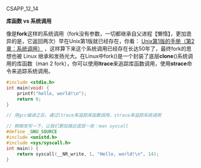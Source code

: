 CSAPP_12_14

**库函数 vs 系统调用**

像是**fork**这样的系统调用（fork没有参数，一切都继承自父进程【懒惰】，更加诡异的是，它返回两次）早在Unix第1版就已经存在，你看： [Unix第1版的手册（第2章：系统调用）](http://man.cat-v.org/unix-1st/) ，这样算下来这个系统调用已经存在长达50年了，最终fork的思想也被 Linux 继承和发扬光大。在Linux中fork()是一个封装了底层**clone**()系统调用的库函数（man 2 fork），你可以使用**ltrace**来追踪库函数调用，使用**strace**命令来追踪系统调用。

```c
#include <stdio.h>
int main(void) {
    printf("hello, world!\n");
    return 0;
}

// 用gcc编译之后，通过ltrace来追踪库函数调用，strace来追踪系统调用

// 稍微改写一下，让我们更加接近底层一些：man syscall
#define _GNU_SOURCE
#include <unistd.h>
#include <sys/syscall.h>
int main() {
    return syscall(__NR_write, 1, "Hello, world!\n", 14);
}
```

